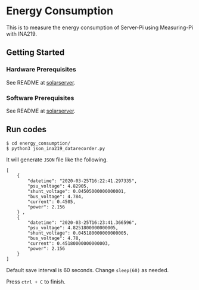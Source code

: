 # Energy Consumption
This is to measure the energy consumption of Server-Pi using Measuring-Pi with INA219.

## Getting Started
### Hardware Prerequisites
See README at [solarserver](https://github.com/IDMNYU/solarserver).

### Software Prerequisites
See README at [solarserver](https://github.com/IDMNYU/solarserver).


## Run codes
```
$ cd energy_consumption/
$ python3 json_ina219_datarecorder.py
```

It will generate `JSON` file like the following.

```
[
	{
		"datetime": "2020-03-25T16:22:41.297335",
		"psu_voltage": 4.82905,
		"shunt_voltage": 0.04505000000000001,
		"bus_voltage": 4.784,
		"current": 0.4505,
		"power": 2.156
	} ,
	{
		"datetime": "2020-03-25T16:23:41.366596",
		"psu_voltage": 4.8251800000000005,
		"shunt_voltage": 0.045180000000000005,
		"bus_voltage": 4.78,
		"current": 0.45180000000000003,
		"power": 2.156
	}
]
```

Default save interval is 60 seconds. Change `sleep(60)` as needed.

Press `ctrl + C` to finish.